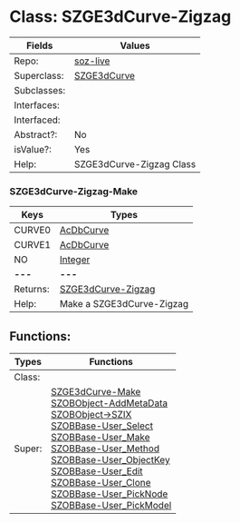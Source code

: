 
# Class:	SZGE3dCurve-Zigzag

| Fields | Values |
| --------- | --------- |
| Repo: | [soz-live](/repos/soz-live.html) |
| Superclass: | [SZGE3dCurve](SZGE3dCurve.html) |
| Subclasses: |  |
| Interfaces: |  |
| Interfaced: |  |
| Abstract?: | No |
| isValue?: | Yes |
| Help: | SZGE3dCurve-Zigzag Class |

### SZGE3dCurve-Zigzag-Make

| Keys | Types |
| --------- | --------- |
| CURVE0 | [AcDbCurve](AcDbCurve.html) |
| CURVE1 | [AcDbCurve](AcDbCurve.html) |
| NO | [Integer](Integer.html) |
| **---** | **---** |
| Returns: | [SZGE3dCurve-Zigzag](SZGE3dCurve-Zigzag.html) |
| Help: | Make a SZGE3dCurve-Zigzag |


## Functions:

| Types | Functions |
| --------- | --------- |
| Class: |  |
| Super: | [SZGE3dCurve-Make](SZGE3dCurve.html) <br> [SZOBObject-AddMetaData](SZOBObject.html) <br> [SZOBObject->SZIX](SZOBObject.html) <br> [SZOBBase-User_Select](SZOBBase.html) <br> [SZOBBase-User_Make](SZOBBase.html) <br> [SZOBBase-User_Method](SZOBBase.html) <br> [SZOBBase-User_ObjectKey](SZOBBase.html) <br> [SZOBBase-User_Edit](SZOBBase.html) <br> [SZOBBase-User_Clone](SZOBBase.html) <br> [SZOBBase-User_PickNode](SZOBBase.html) <br> [SZOBBase-User_PickModel](SZOBBase.html) |


